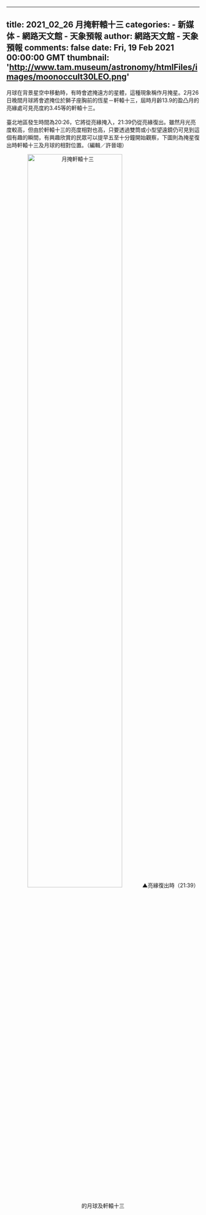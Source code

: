 
---
title: 2021_02_26 月掩軒轅十三
categories: 
    - 新媒体
    - 網路天文館 - 天象預報
author: 網路天文館 - 天象預報
comments: false
date: Fri, 19 Feb 2021 00:00:00 GMT
thumbnail: 'http://www.tam.museum/astronomy/htmlFiles/images/moonoccult30LEO.png'
---

<div>   
<p>月球在背景星空中移動時，有時會遮掩遠方的星體，這種現象稱作月掩星。2月26日晚間月球將會遮掩位於獅子座胸前的恆星－軒轅十三，屆時月齡13.9的盈凸月的亮緣處可見亮度約3.45等的軒轅十三。<br>
<br>
臺北地區發生時間為20:26，它將從亮緣掩入，21:39仍從亮緣復出。雖然月光亮度較高，但由於軒轅十三的亮度相對也高，只要透過雙筒或小型望遠鏡仍可見到這個有趣的瞬間，有興趣欣賞的民眾可以提早五至十分鐘開始觀察，下圖則為掩星復出時軒轅十三及月球的相對位置。（編輯／許晉翊）
</p><div style="text-align: center;"><img alt="月掩軒轅十三" src="http://www.tam.museum/astronomy/htmlFiles/images/moonoccult30LEO.png" style="width:70%" referrerpolicy="no-referrer">▲亮緣復出時（21:39）的月球及軒轅十三</div>
<p></p>
                                      
</div>
            